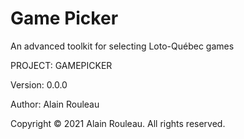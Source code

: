# Game Picker

An advanced toolkit for selecting Loto-Québec games

PROJECT: GAMEPICKER

Version: 0.0.0

Author: Alain Rouleau

Copyright © 2021 Alain Rouleau. All rights reserved.
